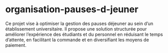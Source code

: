 # organisation-pauses-d-jeuner
Ce projet vise à optimiser la gestion des pauses déjeuner au sein d’un établissement universitaire. Il propose une solution structurée pour améliorer l’expérience des étudiants et du personnel en réduisant le temps d’attente, en facilitant la commande et en diversifiant les moyens de paiement.
